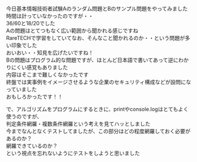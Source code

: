 今日基本情報技術者試験Aのランダム問題とBのサンプル問題をやってみました  
時間は計っていなかったのですが・・  
36/60と18/20でした  
Aの問題はとてつもなく広い範囲から聞かれる感じですね  
RareTECHで学習をしていてなお、そんなこと聞かれるのか・・という問題が多い印象でした  
おいおい・・知見を広げたいですね！  
Bの問題はプログラム的な問題ですが、ほとんど日本語で書いてあって逆にわかりにくい感覚もありました  
内容はそこまで難しくなかったです  
終盤では実事例をイメージさせるような企業のセキュリティ構成などが設問になっていました  
おもしろかったです！！  

で、アルゴリズムをプログラムにするときに、printやconsole.logはとてもよく使うのですが、  
判定条件網羅・複数条件網羅という考えを見てハッとしました  
今までなんとなくテストしてましたが、この部分はどの程度網羅しておく必要があるのか？  
網羅できているのか？  
という視点を忘れないようにテストをしようと思いました